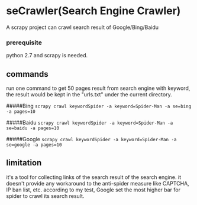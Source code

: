 # seCrawler(Search Engine Crawler)
A scrapy project can crawl search result of Google/Bing/Baidu

### prerequisite
python 2.7 and scrapy is needed.


## commands

run one command to get 50 pages result from search engine with keyword, the result would be kept in the "urls.txt" under the current directory.


#####Bing
```scrapy crawl keywordSpider -a keyword=Spider-Man -a se=bing -a pages=10```

#####Baidu
```scrapy crawl keywordSpider -a keyword=Spider-Man -a se=baidu -a pages=10```

#####Google
```scrapy crawl keywordSpider -a keyword=Spider-Man -a se=google -a pages=10```



## limitation
it's a tool for collecting links of the search result of the search engine.
it doesn't provide any workaround to the anti-spider measure like CAPTCHA, IP ban list, etc. 
according to my test, Google set the most higher bar for spider to crawl its search result.

